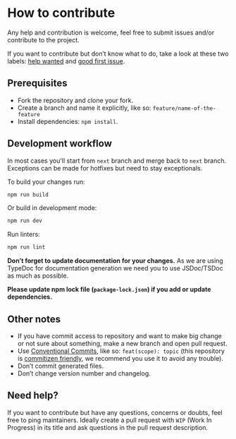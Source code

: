 # How to contribute

Any help and contribution is welcome, feel free to submit issues and/or contribute to the project.

If you want to contribute but don’t know what to do, take a look at these two labels: [help wanted](https://github.com/colinespinas/awe/issues?q=is%3Aissue+is%3Aopen+label%3A%22help+wanted%22) and [good first issue](https://github.com/colinespinas/awe/issues?q=is%3Aissue+is%3Aopen+label%3A%22good+first+issue%22).

## Prerequisites

- Fork the repository and clone your fork.
- Create a branch and name it explicitly, like so: `feature/name-of-the-feature`
- Install dependencies: `npm install`.

## Development workflow

In most cases you'll start from `next` branch and merge back to `next` branch.
Exceptions can be made for hotfixes but need to stay exceptionals.

To build your changes run:

```bash
npm run build
```

Or build in development mode:
```bash
npm run dev
```

Run linters:

```bash
npm run lint
```

**Don’t forget to update documentation for your changes.**
As we are using TypeDoc for documentation generation we need you to use JSDoc/TSDoc as much as possible.

**Please update npm lock file (`package-lock.json`) if you add or update dependencies.**

## Other notes

- If you have commit access to repository and want to make big change or not sure about something, make a new branch and open pull request.
- Use [Conventional Commits](https://www.conventionalcommits.org/en/v1.0.0/), like so: `feat(scope): topic` (this repository is [commitizen friendly](https://github.com/commitizen/cz-cli), we recommend you use it to avoid any trouble).
- Don’t commit generated files.
- Don’t change version number and changelog.

## Need help?

If you want to contribute but have any questions, concerns or doubts, feel free to ping maintainers. Ideally create a pull request with `WIP` (Work In Progress) in its title and ask questions in the pull request description.